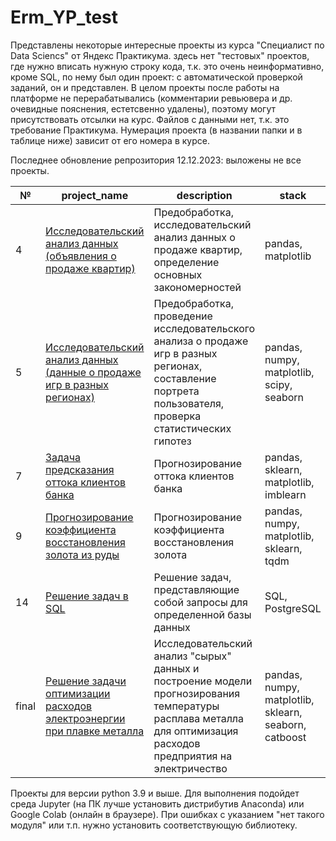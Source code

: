 # Erm_YP_test
Представлены некоторые интересные проекты из курса "Специалист по Data Sciencs" от Яндекс Практикума. здесь нет "тестовых" проектов, где нужно вписать нужную строку кода, т.к. это очень неинформативно, кроме SQL, по нему был один проект: с автоматической проверкой заданий, он и представлен. В целом проекты после работы на платформе не перерабатывались (комментарии ревьювера и др. очевидные пояснения, естетсвенно удалены), поэтому могут присутствовать отсылки на курс. Файлов с данными нет, т.к. это требование Практикума. Нумерация проекта (в названии папки и в таблице ниже) зависит от его номера в курсе. 

Последнее обновление репрозитория 12.12.2023: выложены не все проекты.

| № | project_name | description | stack |
|---|--------------|-------------|------|
| 4    | [Исследовательский анализ данных (объявления о продаже квартир)](https://github.com/Alexey19962021/Erm_YP_test/blob/main/Project3_first_research/Erm_EDA_apartments.ipynb "нажмите для перехода к тетрадке с проектом")   | Предобработка, исследовательский анализ данных о продаже квартир, определение основных закономерностей   | pandas, matplotlib |
| 5    | [Исследовательский анализ данных (данные о продаже игр в разных регионах)](https://github.com/Alexey19962021/Erm_YP_test/tree/main/Project5_first_module_end "нажмите для перехода к тетрадке с проектом")  |  Предобработка, проведение исследовательского анализа о продаже игр в разных регионах, составление портрета пользователя, проверка статистических гипотез  | pandas, numpy, matplotlib, scipy, seaborn |
| 7    | [Задача предсказания оттока клиентов банка](https://github.com/Alexey19962021/Erm_YP_test/blob/main/Project7_customers_leaving/Erm_сustomers_outflow.ipynb "нажмите для перехода к тетрадке с проектом")    | Прогнозирование оттока клиентов банка   | pandas, sklearn, matplotlib, imblearn |
| 9    | [Прогнозирование коэффициента восстановления золота из руды](https://github.com/Alexey19962021/Erm_YP_test/blob/main/Project9_Gold_clearing/Erm_gold_ore_enrichment.ipynb "нажмите для перехода к тетрадке с проектом")  | Прогнозирование коэффициента восстановления золота | pandas, numpy, matplotlib, sklearn, tqdm |
| 14   | [Решение задач в SQL](https://github.com/Alexey19962021/Erm_YP_test/blob/main/Project14_SQL/Erm_SQL_tasks_YP.ipynb "нажмите для перехода к тетрадке с проектом")         | Решение задач, представляющие собой запросы для определенной базы данных | SQL, PostgreSQL     |
| final | [Решение задачи оптимизации расходов электроэнергии при плавке металла](https://github.com/Alexey19962021/Erm_YP_test/blob/main/Project_final_electricity_consumption/Erm_optimization_electricity_consumption.ipynb "нажмите для перехода к тетрадке с проектом") | Исследовательский анализ "сырых" данных и построение модели прогнозирования температуры расплава металла для оптимизация расходов предприятия на электричество | pandas, numpy, matplotlib, sklearn, seaborn, catboost |

Проекты для версии python 3.9 и выше. Для выполнения подойдет среда Jupyter (на ПК лучше установить дистрибутив Anaconda) или Google Colab (онлайн в браузере). При ошибках с указанием "нет такого модуля" или т.п. нужно установить соответствующую библиотеку.

